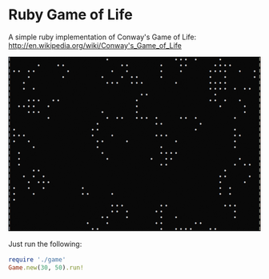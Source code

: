 Ruby Game of Life
=================

A simple ruby implementation of Conway's Game of Life: http://en.wikipedia.org/wiki/Conway's_Game_of_Life

![Game of Life](/gol.png "Game of Life")

Just run the following:

```ruby
require './game'
Game.new(30, 50).run!
```
